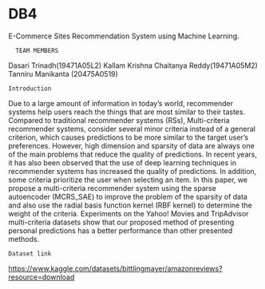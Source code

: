 # DB4
E-Commerce Sites Recommendation System using Machine Learning.

      TEAM MEMBERS
Dasari Trinadh(19471A05L2)
Kallam Krishna Chaitanya Reddy(19471A05M2)
Tanniru Manikanta (20475A0519)
  
    Introduction
Due to a large amount of information in today’s world, recommender systems help users reach the things that are most similar to their tastes. Compared to traditional recommender systems (RSs), Multi-criteria recommender systems, consider several minor criteria instead of a general criterion, which causes predictions to be more similar to the target user’s preferences. However, high dimension and sparsity of data are always one of the main problems that reduce the quality of predictions. In recent years, it has also been observed that the use of deep learning techniques in recommender systems has increased the quality of predictions. In addition, some criteria prioritize the user when selecting an item. In this paper, we propose a multi-criteria recommender system using the sparse autoencoder (MCRS_SAE) to improve the problem of the sparsity of data and also use the radial basis function kernel (RBF kernel) to determine the weight of the criteria. Experiments on the Yahoo! Movies and TripAdvisor multi-criteria datasets show that our proposed method of presenting personal predictions has a better performance than other presented methods.

    Dataset link
https://www.kaggle.com/datasets/bittlingmayer/amazonreviews?resource=download
